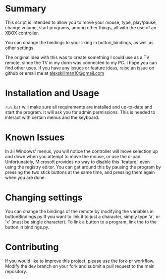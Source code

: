 # Summary
This script is intended to allow you to move your mouse, type, play/pause, 
change volume, start programs, among other things, all with the use of an XBOX controller.

You can change the bindings to your liking in button_bindings, as well as other settings.

The original idea with this was to create something I could use as a TV remote,
since the TV in my dorm was connected to my PC. I hope you can find other uses.
If you have any issues or feature ideas, raise an issue on github or email me at
alexskillman10@gmail.com

# Installation and Usage

`run.bat` will make sure all requirements are installed and up-to-date and start the program. 
It will ask you for admin permissions. This is needed to interact with certain menus and the keyboard.

# Known Issues
In all Windows' menus, you will notice the controller will move selection up and down
when you attempt to move the mouse, or use the d-pad. Unfortunately, Microsoft provides no
way to disable this 'feature,' even using the registry editor. You can get around this by pausing the program
by pressing the two stick buttons at the same time, and pressing them again when you are done.

# Changing settings

You can change the bindings of the remote by modifying the variables in buttonBindings.py
If you want to link it to just a character, simply type 'a', or 'x' (must be single character). 
To link a button to a program, link the to the button in bindings.py.

# Contributing

If you would like to improve this project, please use the fork-pr workflow. Modify the dev branch 
on your fork and submit a pull request to the main repository.

